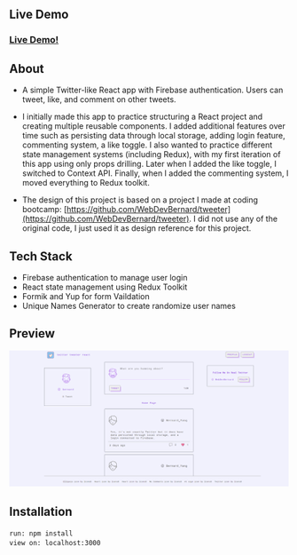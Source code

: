 ## Live Demo

### [Live Demo!](https://twitterreact.vercel.app/)

## About
- A simple Twitter-like React app with Firebase authentication. Users can tweet, like, and comment on other tweets. 

- I initially made this app to practice structuring a React project and creating multiple reusable components.   I added additional features over time such as persisting data through local storage, adding login feature, commenting system, a like toggle.  I also wanted to practice different state management systems (including Redux), with my first iteration of this app using only props drilling.  Later when I added the like toggle, I switched to Context API.  Finally, when I added the commenting system, I moved everything to Redux toolkit.  

- The design of this project is based on a project I made at coding bootcamp: [https://github.com/WebDevBernard/tweeter](https://github.com/WebDevBernard/tweeter).  I did not use any of the original code, I just used it as design reference for this project.

## Tech Stack

- Firebase authentication to manage user login
- React state management using Redux Toolkit
- Formik and Yup for form Vaildation
- Unique Names Generator to create randomize user names

## Preview

!["twitter tweeter react"](https://raw.githubusercontent.com/WebDevBernard/Portfolio/main/docs/twitter.png)

## Installation

`run: npm install`<br/>
`view on: localhost:3000`
